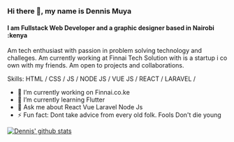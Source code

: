 ### Hi there 👋, my name is Dennis Muya
#### I am Fullstack Web Developer and a graphic designer based in Nairobi :kenya
Am tech enthusiast with passion in problem solving technology and challeges. 
Am currently working at Finnai Tech Solution with is a startup i co own with my friends. 
Am open to projects and collaborations. 


Skills: HTML / CSS / JS / NODE JS / VUE JS / REACT / LARAVEL /  

- 🔭 I’m currently working on Finnai.co.ke 
- 🌱 I’m currently learning Flutter 
- 💬 Ask me about React Vue Laravel Node Js 
- ⚡ Fun fact: Dont take advice from every old folk. Fools Don't die young 











[![Dennis' github stats](https://github-readme-stats.vercel.app/api?username=dmuyah)](https:github.com/dmuyah/github-readme-stats)
